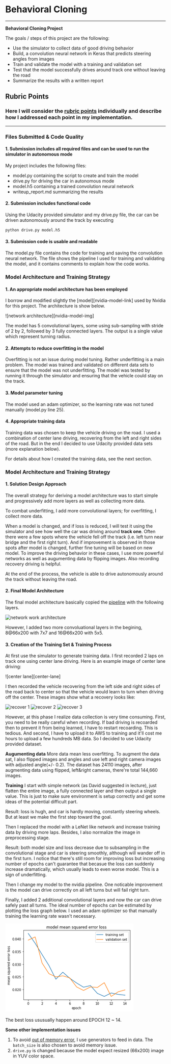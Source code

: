 # **Behavioral Cloning** 

---

**Behavioral Cloning Project**

The goals / steps of this project are the following:
* Use the simulator to collect data of good driving behavior
* Build, a convolution neural network in Keras that predicts steering angles from images
* Train and validate the model with a training and validation set
* Test that the model successfully drives around track one without leaving the road
* Summarize the results with a written report


[//]: # (Image References)

[nvidia-model]: https://devblogs.nvidia.com/parallelforall/wp-content/uploads/2016/08/cnn-architecture.png
[loss_visual]: ./examples/loss_visual.png
[data_visual]: ./example/data_visual.png
[center]: ./example/center.png
[recover1]: ./example/recover1.jpg
[recover2]: ./example/recover2.jpg
[recover3]: ./example/recover3.jpg

[//]: # (Links)
[nvidia]: https://devblogs.nvidia.com/parallelforall/deep-learning-self-driving-cars/
[oom]: https://github.com/aymericdamien/TensorFlow-Examples/issues/38

## Rubric Points
### Here I will consider the [rubric points](https://review.udacity.com/#!/rubrics/432/view) individually and describe how I addressed each point in my implementation.  

---
### Files Submitted & Code Quality

#### 1. Submission includes all required files and can be used to run the simulator in autonomous mode

My project includes the following files:
* model.py containing the script to create and train the model
* drive.py for driving the car in autonomous mode
* model.h5 containing a trained convolution neural network 
* writeup_report.md summarizing the results

#### 2. Submission includes functional code
Using the Udacity provided simulator and my drive.py file, the car can be driven autonomously around the track by executing 
```sh
python drive.py model.h5
```

#### 3. Submission code is usable and readable

The model.py file contains the code for training and saving the convolution neural network. The file shows the pipeline I used for training and validating the model, and it contains comments to explain how the code works.

### Model Architecture and Training Strategy

#### 1. An appropriate model architecture has been employed

I borrow and modified slightly the [model][nvidia-model-link] used by Nvidia for this project. The architecture is show below.

![network architecture][nvidia-model-img]

The model has 5 convolutional layers, some using sub-sampling with stride of 2 by 2, followed by 3 fully connected layers. The output is a single value which represent turning radius.

#### 2. Attempts to reduce overfitting in the model

Overfitting is not an issue during model tuning. Rather underfitting is a main problem. The model was trained and validated on different data sets to ensure that the model was not underfitting. The model was tested by running it through the simulator and ensuring that the vehicle could stay on the track.

#### 3. Model parameter tuning

The model used an adam optimizer, so the learning rate was not tuned manually (model.py line 25).

#### 4. Appropriate training data

Training data was chosen to keep the vehicle driving on the road. I used a combination of center lane driving, recovering from the left and right sides of the road. But in the end I decided to use Udacity provided data sets (more explanation below).

For details about how I created the training data, see the next section. 

### Model Architecture and Training Strategy

#### 1. Solution Design Approach

The overall strategy for deriving a model architecture was to start simple and progressively add more layers as well as collecting more data.

To combat underfitting, I add more convolutional layers; for overfitting, I collect more data.

When a model is changed, and if loss is reduced, I will test it using the simulator and see how well the car was driving around **track one**. Often there were a few spots where the vehicle fell off the track (i.e. left turn near bridge and the first right turn). And if improvement is observed in those spots after model is changed, further fine tuning will be based on new model. To improve the driving behavior in these cases, I use more powerful networks as well as augumenting data by flipping images. Also recording recovery driving is helpful.

At the end of the process, the vehicle is able to drive autonomously around the track without leaving the road.

#### 2. Final Model Architecture

The final model architecture basically copied the [pipeline][nvidia] with the following layers.

![network work architecture][nvidia-model]

However, I added two more convoluational layers in the begining, 8@66x200 with 7x7 and 16@66x200 with 5x5.

#### 3. Creation of the Training Set & Training Process

At first use the simulator to generate training data. I first recorded 2 laps on track one using center lane driving. Here is an example image of center lane driving:

![center lane][center-lane]

I then recorded the vehicle recovering from the left side and right sides of the road back to center so that the vehicle would learn to turn when driving off the center. These images show what a recovery looks like:

![recover 1][recover1]
![recover 2][recover2]
![recover 3][recover3]

However, at this phase I realize data collection is very time consuming. First, you need to be really careful when recording. If bad driving is recoarded then to prevent it from being learned, I have to restart recoarding. This is tedious. And second, I have to upload it to AWS to training and it'll cost me hours to upload a few hundreds MB data. So I decided to use Udacity provided dataset.

**Augumenting data**
More data mean less overfitting. To augment the data sat, I also flipped images and angles and use left and right camera images with adjusted angle(+/- 0.2). The dataset has 24110 images, after augmenting data using flipped, left&right cameras, there're total 144,660 images.

**Training**
I start with simple network (as David suggested in lecture), just flatten the entire image, a fully connected layer and then output a single value. This is just to make sure environment is setup correctly and get some ideas of the potential difficult part. 

Result: loss is hugh, and car is hardly moving, constantly steering wheels. But at least we make the first step toward the goal.

Then I replaced the model with a LeNet like network and increase training data by driving more laps. Besides, I also normalize the image in preprocessing stage. 

Result: both model size and loss decrease due to subsampling in the convolutional stage and car is steering smoothly, although will wander off in the first turn. I notice that there's still room for improving loss but increasing number of epochs can't guarantee that becasue the loss can suddenly increase dramatically, which usually leads to even worse model. This is a sign of underfitting.

Then I change my model to the nvidia pipeline. One noticable improvement is the model can drive correctly on all left turns but will fail right turn.

Finally, I added 2 additional convolutional layers and now the car can drive safely past all turns. The ideal number of epochs can be estimated by plotting the loss graph below. I used an adam optimizer so that manually training the learning rate wasn't necessary.

 ![loss graph][loss_visual]

 The best loss ususually happen around EPOCH 12 ~ 14.

**Some other implementation issues**
1. To avoid [out of memory error][oom], I use generators to feed in data. The `batch_size` is also chosen to avoid memory issue. 
1. `drive.py` is changed because the model expect resized (66x200) image in YUV color space.

